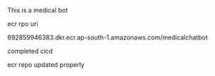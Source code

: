 This is a medical bot



ecr rpo uri

692859946383.dkr.ecr.ap-south-1.amazonaws.com/medicalchatbot

completed cicd 

ecr repo updated properly